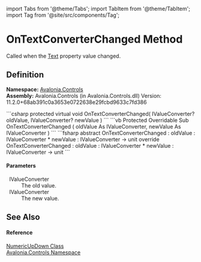 import Tabs from '@theme/Tabs'; 
import TabItem from '@theme/TabItem'; 
import Tag from '@site/src/components/Tag'; 

# OnTextConverterChanged Method


Called when the <a href="P_Avalonia_Controls_NumericUpDown_Text">Text</a> property value changed.



## Definition
**Namespace:** <a href="N_Avalonia_Controls">Avalonia.Controls</a>  
**Assembly:** Avalonia.Controls (in Avalonia.Controls.dll) Version: 11.2.0+68ab391c0a3653e0722638e29fcbd9633c7fd386

<Tabs groupId="api-code-preview">
<TabItem value="csharp" label="C#">
```csharp
protected virtual void OnTextConverterChanged(
	IValueConverter? oldValue,
	IValueConverter? newValue
)
```
</TabItem>
<TabItem value="vb" label="VB">
```vb
Protected Overridable Sub OnTextConverterChanged ( 
	oldValue As IValueConverter,
	newValue As IValueConverter
)
```
</TabItem>
<TabItem value="fsharp" label="F#">
```fsharp
abstract OnTextConverterChanged : 
        oldValue : IValueConverter * 
        newValue : IValueConverter -> unit 
override OnTextConverterChanged : 
        oldValue : IValueConverter * 
        newValue : IValueConverter -> unit 
```
</TabItem>
</Tabs>



#### Parameters
<dl><dt>  IValueConverter</dt><dd>The old value.</dd><dt>  IValueConverter</dt><dd>The new value.</dd></dl>

## See Also


#### Reference
<a href="T_Avalonia_Controls_NumericUpDown">NumericUpDown Class</a>  
<a href="N_Avalonia_Controls">Avalonia.Controls Namespace</a>  
